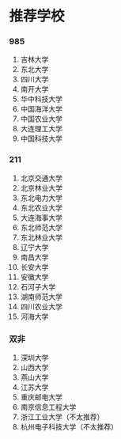 # 推荐学校

### 985
1. 吉林大学
2. 东北大学
3. 四川大学
4. 南开大学
5. 华中科技大学
6. 中国海洋大学
7. 中国农业大学
8. 大连理工大学
9. 中国科技大学
### 211
1. 北京交通大学
2. 北京林业大学
3. 东北电力大学
4. 东北农业大学
5. 大连海事大学
6. 东北师范大学
7. 东北林业大学
8. 辽宁大学
9. 南昌大学
10. 长安大学
11. 安徽大学
12. 石河子大学
13. 湖南师范大学
14. 四川农业大学
15. 河海大学
### 双非
1. 深圳大学
2. 山西大学
3. 燕山大学
4. 江苏大学
5. 重庆邮电大学
6. 南京信息工程大学
7. 浙江工业大学（不太推荐）
8. 杭州电子科技大学（不太推荐）
